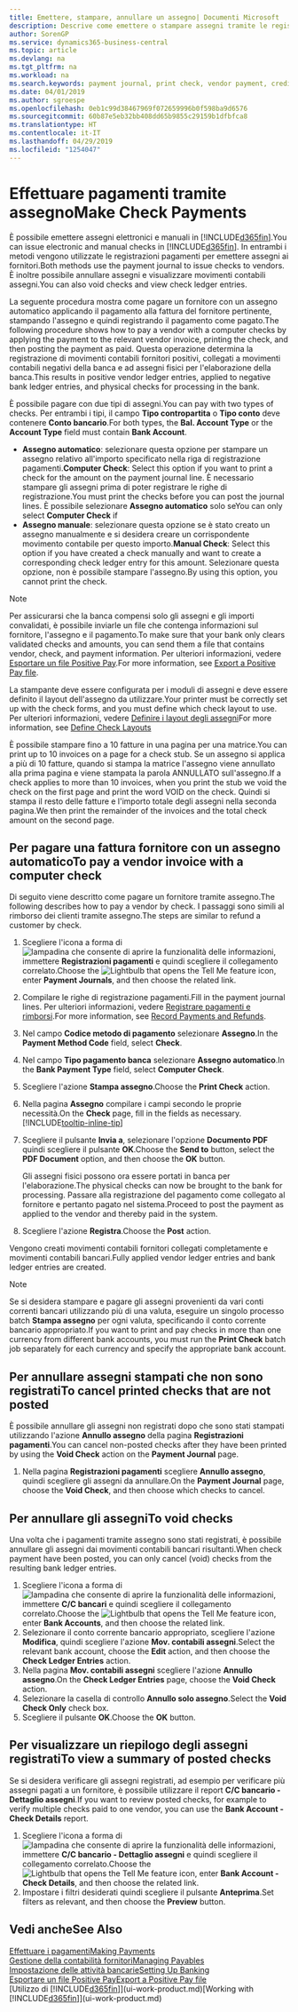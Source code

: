```yaml
---
title: Emettere, stampare, annullare un assegno| Documenti Microsoft
description: Descrive come emettere o stampare assegni tramite le registrazioni dei pagamenti e annullare movimenti contabili degli assegni in Business Central.
author: SorenGP
ms.service: dynamics365-business-central
ms.topic: article
ms.devlang: na
ms.tgt_pltfrm: na
ms.workload: na
ms.search.keywords: payment journal, print check, vendor payment, creditor, debt, balance due, AP
ms.date: 04/01/2019
ms.author: sgroespe
ms.openlocfilehash: 0eb1c99d38467969f072659996b0f598ba9d6576
ms.sourcegitcommit: 60b87e5eb32bb408dd65b9855c29159b1dfbfca8
ms.translationtype: HT
ms.contentlocale: it-IT
ms.lasthandoff: 04/29/2019
ms.locfileid: "1254047"
---
```

# <a name="make-check-payments"></a><span data-ttu-id="60dc3-103">Effettuare pagamenti tramite assegno</span><span class="sxs-lookup"><span data-stu-id="60dc3-103">Make Check Payments</span></span>
<span data-ttu-id="60dc3-104">È possibile emettere assegni elettronici e manuali in [!INCLUDE[d365fin](includes/d365fin_md.md)].</span><span class="sxs-lookup"><span data-stu-id="60dc3-104">You can issue electronic and manual checks in [!INCLUDE[d365fin](includes/d365fin_md.md)].</span></span> <span data-ttu-id="60dc3-105">In entrambi i metodi vengono utilizzate le registrazioni pagamenti per emettere assegni ai fornitori.</span><span class="sxs-lookup"><span data-stu-id="60dc3-105">Both methods use the payment journal to issue checks to vendors.</span></span> <span data-ttu-id="60dc3-106">È inoltre possibile annullare assegni e visualizzare movimenti contabili assegni.</span><span class="sxs-lookup"><span data-stu-id="60dc3-106">You can also void checks and view check ledger entries.</span></span>

<span data-ttu-id="60dc3-107">La seguente procedura mostra come pagare un fornitore con un assegno automatico applicando il pagamento alla fattura del fornitore pertinente, stampando l'assegno e quindi registrando il pagamento come pagato.</span><span class="sxs-lookup"><span data-stu-id="60dc3-107">The following procedure shows how to pay a vendor with a computer checks by applying the payment to the relevant vendor invoice, printing the check, and then posting the payment as paid.</span></span> <span data-ttu-id="60dc3-108">Questa operazione determina la registrazione di movimenti contabili fornitori positivi, collegati a movimenti contabili negativi della banca e ad assegni fisici per l'elaborazione della banca.</span><span class="sxs-lookup"><span data-stu-id="60dc3-108">This results in positive vendor ledger entries, applied to negative bank ledger entries, and physical checks for processing in the bank.</span></span>

<span data-ttu-id="60dc3-109">È possibile pagare con due tipi di assegni.</span><span class="sxs-lookup"><span data-stu-id="60dc3-109">You can pay with two types of checks.</span></span> <span data-ttu-id="60dc3-110">Per entrambi i tipi, il campo **Tipo contropartita** o **Tipo conto** deve contenere **Conto bancario**.</span><span class="sxs-lookup"><span data-stu-id="60dc3-110">For both types, the **Bal. Account Type** or the **Account Type** field must contain **Bank Account**.</span></span>

- <span data-ttu-id="60dc3-111">**Assegno automatico**: selezionare questa opzione per stampare un assegno relativo all'importo specificato nella riga di registrazione pagamenti.</span><span class="sxs-lookup"><span data-stu-id="60dc3-111">**Computer Check**: Select this option if you want to print a check for the amount on the payment journal line.</span></span> <span data-ttu-id="60dc3-112">È necessario stampare gli assegni prima di poter registrare le righe di registrazione.</span><span class="sxs-lookup"><span data-stu-id="60dc3-112">You must print the checks before you can post the journal lines.</span></span> <span data-ttu-id="60dc3-113">È possibile selezionare **Assegno automatico** solo se</span><span class="sxs-lookup"><span data-stu-id="60dc3-113">You can only select **Computer Check** if</span></span>
- <span data-ttu-id="60dc3-114">**Assegno manuale**: selezionare questa opzione se è stato creato un assegno manualmente e si desidera creare un corrispondente movimento contabile per questo importo.</span><span class="sxs-lookup"><span data-stu-id="60dc3-114">**Manual Check**: Select this option if you have created a check manually and want to create a corresponding check ledger entry for this amount.</span></span> <span data-ttu-id="60dc3-115">Selezionare questa opzione, non è possibile stampare l'assegno.</span><span class="sxs-lookup"><span data-stu-id="60dc3-115">By using this option, you cannot print the check.</span></span>

> [!NOTE]  
> <span data-ttu-id="60dc3-116">Per assicurarsi che la banca compensi solo gli assegni e gli importi convalidati, è possibile inviarle un file che contenga informazioni sul fornitore, l'assegno e il pagamento.</span><span class="sxs-lookup"><span data-stu-id="60dc3-116">To make sure that your bank only clears validated checks and amounts, you can send them a file that contains vendor, check, and payment information.</span></span> <span data-ttu-id="60dc3-117">Per ulteriori informazioni, vedere [Esportare un file Positive Pay](finance-how-positive-pay.md).</span><span class="sxs-lookup"><span data-stu-id="60dc3-117">For more information, see [Export a Positive Pay file](finance-how-positive-pay.md).</span></span>

<span data-ttu-id="60dc3-118">La stampante deve essere configurata per i moduli di assegni e deve essere definito il layout dell'assegno da utilizzare.</span><span class="sxs-lookup"><span data-stu-id="60dc3-118">Your printer must be correctly set up with the check forms, and you must define which check layout to use.</span></span> <span data-ttu-id="60dc3-119">Per ulteriori informazioni, vedere [Definire i layout degli assegni](finance-how-define-check-layouts.md)</span><span class="sxs-lookup"><span data-stu-id="60dc3-119">For more information, see [Define Check Layouts](finance-how-define-check-layouts.md)</span></span>

<span data-ttu-id="60dc3-120">È possibile stampare fino a 10 fatture in una pagina per una matrice.</span><span class="sxs-lookup"><span data-stu-id="60dc3-120">You can print up to 10 invoices on a page for a check stub.</span></span> <span data-ttu-id="60dc3-121">Se un assegno si applica a più di 10 fatture, quando si stampa la matrice l'assegno viene annullato alla prima pagina e viene stampata la parola ANNULLATO sull'assegno.</span><span class="sxs-lookup"><span data-stu-id="60dc3-121">If a check applies to more than 10 invoices, when you print the stub we void the check on the first page and print the word VOID on the check.</span></span> <span data-ttu-id="60dc3-122">Quindi si stampa il resto delle fatture e l'importo totale degli assegni nella seconda pagina.</span><span class="sxs-lookup"><span data-stu-id="60dc3-122">We then print the remainder of the invoices and the total check amount on the second page.</span></span> 

## <a name="to-pay-a-vendor-invoice-with-a-computer-check"></a><span data-ttu-id="60dc3-123">Per pagare una fattura fornitore con un assegno automatico</span><span class="sxs-lookup"><span data-stu-id="60dc3-123">To pay a vendor invoice with a computer check</span></span>
<span data-ttu-id="60dc3-124">Di seguito viene descritto come pagare un fornitore tramite assegno.</span><span class="sxs-lookup"><span data-stu-id="60dc3-124">The following describes how to pay a vendor by check.</span></span> <span data-ttu-id="60dc3-125">I passaggi sono simili al rimborso dei clienti tramite assegno.</span><span class="sxs-lookup"><span data-stu-id="60dc3-125">The steps are similar to refund a customer by check.</span></span>

1. <span data-ttu-id="60dc3-126">Scegliere l'icona a forma di ![lampadina che consente di aprire la funzionalità delle informazioni](media/ui-search/search_small.png "Informazioni sull'operazione che si desidera eseguire"), immettere **Registrazioni pagamenti** e quindi scegliere il collegamento correlato.</span><span class="sxs-lookup"><span data-stu-id="60dc3-126">Choose the ![Lightbulb that opens the Tell Me feature](media/ui-search/search_small.png "Tell me what you want to do") icon, enter **Payment Journals**, and then choose the related link.</span></span>
2. <span data-ttu-id="60dc3-127">Compilare le righe di registrazione pagamenti.</span><span class="sxs-lookup"><span data-stu-id="60dc3-127">Fill in the payment journal lines.</span></span> <span data-ttu-id="60dc3-128">Per ulteriori informazioni, vedere [Registrare pagamenti e rimborsi](payables-how-post-payments-refunds.md).</span><span class="sxs-lookup"><span data-stu-id="60dc3-128">For more information, see [Record Payments and Refunds](payables-how-post-payments-refunds.md).</span></span>
3. <span data-ttu-id="60dc3-129">Nel campo **Codice metodo di pagamento** selezionare **Assegno**.</span><span class="sxs-lookup"><span data-stu-id="60dc3-129">In the **Payment Method Code** field, select **Check**.</span></span>
4. <span data-ttu-id="60dc3-130">Nel campo **Tipo pagamento banca** selezionare **Assegno automatico**.</span><span class="sxs-lookup"><span data-stu-id="60dc3-130">In the **Bank Payment Type** field, select **Computer Check**.</span></span>
5. <span data-ttu-id="60dc3-131">Scegliere l'azione **Stampa assegno**.</span><span class="sxs-lookup"><span data-stu-id="60dc3-131">Choose the **Print Check** action.</span></span>
6. <span data-ttu-id="60dc3-132">Nella pagina **Assegno** compilare i campi secondo le proprie necessità.</span><span class="sxs-lookup"><span data-stu-id="60dc3-132">On the **Check** page, fill in the fields as necessary.</span></span> [!INCLUDE[tooltip-inline-tip](includes/tooltip-inline-tip_md.md)]
7. <span data-ttu-id="60dc3-133">Scegliere il pulsante **Invia a**, selezionare l'opzione **Documento PDF** quindi scegliere il pulsante **OK**.</span><span class="sxs-lookup"><span data-stu-id="60dc3-133">Choose the **Send to** button, select the **PDF Document** option, and then choose the **OK** button.</span></span>

    <span data-ttu-id="60dc3-134">Gli assegni fisici possono ora essere portati in banca per l'elaborazione.</span><span class="sxs-lookup"><span data-stu-id="60dc3-134">The physical checks can now be brought to the bank for processing.</span></span> <span data-ttu-id="60dc3-135">Passare alla registrazione del pagamento come collegato al fornitore e pertanto pagato nel sistema.</span><span class="sxs-lookup"><span data-stu-id="60dc3-135">Proceed to post the payment as applied to the vendor and thereby paid in the system.</span></span>
8. <span data-ttu-id="60dc3-136">Scegliere l'azione **Registra**.</span><span class="sxs-lookup"><span data-stu-id="60dc3-136">Choose the **Post** action.</span></span>

<span data-ttu-id="60dc3-137">Vengono creati movimenti contabili fornitori collegati completamente e movimenti contabili bancari.</span><span class="sxs-lookup"><span data-stu-id="60dc3-137">Fully applied vendor ledger entries and bank ledger entries are created.</span></span>

> [!NOTE]  
> <span data-ttu-id="60dc3-138">Se si desidera stampare e pagare gli assegni provenienti da vari conti correnti bancari utilizzando più di una valuta, eseguire un singolo processo batch **Stampa assegno** per ogni valuta, specificando il conto corrente bancario appropriato.</span><span class="sxs-lookup"><span data-stu-id="60dc3-138">If you want to print and pay checks in more than one currency from different bank accounts, you must run the **Print Check** batch job separately for each currency and specify the appropriate bank account.</span></span>

## <a name="to-cancel-printed-checks-that-are-not-posted"></a><span data-ttu-id="60dc3-139">Per annullare assegni stampati che non sono registrati</span><span class="sxs-lookup"><span data-stu-id="60dc3-139">To cancel printed checks that are not posted</span></span>
<span data-ttu-id="60dc3-140">È possibile annullare gli assegni non registrati dopo che sono stati stampati utilizzando l'azione **Annullo assegno** della pagina **Registrazioni pagamenti**.</span><span class="sxs-lookup"><span data-stu-id="60dc3-140">You can cancel non-posted checks after they have been printed by using the **Void Check** action on the **Payment Journal** page.</span></span>

1. <span data-ttu-id="60dc3-141">Nella pagina **Registrazioni pagamenti** scegliere **Annullo assegno**, quindi scegliere gli assegni da annullare.</span><span class="sxs-lookup"><span data-stu-id="60dc3-141">On the **Payment Journal** page, choose the **Void Check**, and then choose which checks to cancel.</span></span>

## <a name="to-void-checks"></a><span data-ttu-id="60dc3-142">Per annullare gli assegni</span><span class="sxs-lookup"><span data-stu-id="60dc3-142">To void checks</span></span>
<span data-ttu-id="60dc3-143">Una volta che i pagamenti tramite assegno sono stati registrati, è possibile annullare gli assegni dai movimenti contabili bancari risultanti.</span><span class="sxs-lookup"><span data-stu-id="60dc3-143">When check payment have been posted, you can only cancel (void) checks from the resulting bank ledger entries.</span></span>

1. <span data-ttu-id="60dc3-144">Scegliere l'icona a forma di ![lampadina che consente di aprire la funzionalità delle informazioni](media/ui-search/search_small.png "Informazioni sull'operazione che si desidera eseguire"), immettere **C/C bancari** e quindi scegliere il collegamento correlato.</span><span class="sxs-lookup"><span data-stu-id="60dc3-144">Choose the ![Lightbulb that opens the Tell Me feature](media/ui-search/search_small.png "Tell me what you want to do") icon, enter **Bank Accounts**, and then choose the related link.</span></span>
2. <span data-ttu-id="60dc3-145">Selezionare il conto corrente bancario appropriato, scegliere l'azione **Modifica**, quindi scegliere l'azione **Mov. contabili assegni**.</span><span class="sxs-lookup"><span data-stu-id="60dc3-145">Select the relevant bank account, choose the **Edit** action, and then choose the **Check Ledger Entries** action.</span></span>
3. <span data-ttu-id="60dc3-146">Nella pagina **Mov. contabili assegni** scegliere l'azione **Annullo assegno**.</span><span class="sxs-lookup"><span data-stu-id="60dc3-146">On the **Check Ledger Entries** page, choose the **Void Check** action.</span></span>
4. <span data-ttu-id="60dc3-147">Selezionare la casella di controllo **Annullo solo assegno**.</span><span class="sxs-lookup"><span data-stu-id="60dc3-147">Select the **Void Check Only** check box.</span></span>
5. <span data-ttu-id="60dc3-148">Scegliere il pulsante **OK**.</span><span class="sxs-lookup"><span data-stu-id="60dc3-148">Choose the **OK** button.</span></span>

## <a name="to-view-a-summary-of-posted-checks"></a><span data-ttu-id="60dc3-149">Per visualizzare un riepilogo degli assegni registrati</span><span class="sxs-lookup"><span data-stu-id="60dc3-149">To view a summary of posted checks</span></span>
<span data-ttu-id="60dc3-150">Se si desidera verificare gli assegni registrati, ad esempio per verificare più assegni pagati a un fornitore, è possibile utilizzare il report **C/C bancario - Dettaglio assegni**.</span><span class="sxs-lookup"><span data-stu-id="60dc3-150">If you want to review posted checks, for example to verify multiple checks paid to one vendor, you can use the **Bank Account - Check Details** report.</span></span>
1. <span data-ttu-id="60dc3-151">Scegliere l'icona a forma di ![lampadina che consente di aprire la funzionalità delle informazioni](media/ui-search/search_small.png "Informazioni sull'operazione che si desidera eseguire"), immettere **C/C bancario - Dettaglio assegni** e quindi scegliere il collegamento correlato.</span><span class="sxs-lookup"><span data-stu-id="60dc3-151">Choose the ![Lightbulb that opens the Tell Me feature](media/ui-search/search_small.png "Tell me what you want to do") icon, enter **Bank Account - Check Details**, and then choose the related link.</span></span>
2. <span data-ttu-id="60dc3-152">Impostare i filtri desiderati quindi scegliere il pulsante **Anteprima**.</span><span class="sxs-lookup"><span data-stu-id="60dc3-152">Set filters as relevant, and then choose the **Preview** button.</span></span>

## <a name="see-also"></a><span data-ttu-id="60dc3-153">Vedi anche</span><span class="sxs-lookup"><span data-stu-id="60dc3-153">See Also</span></span>
[<span data-ttu-id="60dc3-154">Effettuare i pagamenti</span><span class="sxs-lookup"><span data-stu-id="60dc3-154">Making Payments</span></span>](payables-make-payments.md)  
[<span data-ttu-id="60dc3-155">Gestione della contabilità fornitori</span><span class="sxs-lookup"><span data-stu-id="60dc3-155">Managing Payables</span></span>](payables-manage-payables.md)  
[<span data-ttu-id="60dc3-156">Impostazione delle attività bancarie</span><span class="sxs-lookup"><span data-stu-id="60dc3-156">Setting Up Banking</span></span>](bank-setup-banking.md)  
[<span data-ttu-id="60dc3-157">Esportare un file Positive Pay</span><span class="sxs-lookup"><span data-stu-id="60dc3-157">Export a Positive Pay file</span></span>](finance-how-positive-pay.md)  
<span data-ttu-id="60dc3-158">[Utilizzo di [!INCLUDE[d365fin](includes/d365fin_md.md)]](ui-work-product.md)</span><span class="sxs-lookup"><span data-stu-id="60dc3-158">[Working with [!INCLUDE[d365fin](includes/d365fin_md.md)]](ui-work-product.md)</span></span>  
